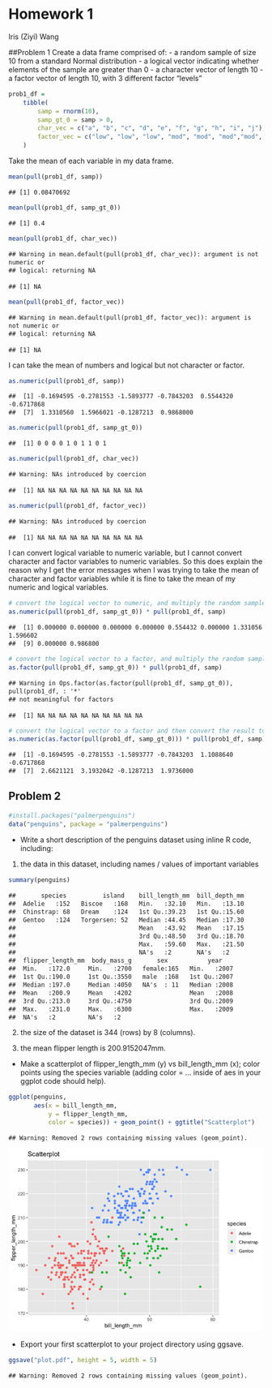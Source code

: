 Homework 1
================
Iris (Ziyi) Wang

\#\#Problem 1 Create a data frame comprised of: - a random sample of
size 10 from a standard Normal distribution - a logical vector
indicating whether elements of the sample are greater than 0 - a
character vector of length 10 - a factor vector of length 10, with 3
different factor “levels”

``` r
prob1_df =
    tibble(
        samp = rnorm(10),
        samp_gt_0 = samp > 0,
        char_vec = c("a", "b", "c", "d", "e", "f", "g", "h", "i", "j"),
        factor_vec = c("low", "low", "low", "mod", "mod", "mod","mod", "high", "high", "high")
    )
```

Take the mean of each variable in my data frame.

``` r
mean(pull(prob1_df, samp))
```

    ## [1] 0.08470692

``` r
mean(pull(prob1_df, samp_gt_0))
```

    ## [1] 0.4

``` r
mean(pull(prob1_df, char_vec))
```

    ## Warning in mean.default(pull(prob1_df, char_vec)): argument is not numeric or
    ## logical: returning NA

    ## [1] NA

``` r
mean(pull(prob1_df, factor_vec))
```

    ## Warning in mean.default(pull(prob1_df, factor_vec)): argument is not numeric or
    ## logical: returning NA

    ## [1] NA

I can take the mean of numbers and logical but not character or factor.

``` r
as.numeric(pull(prob1_df, samp))
```

    ##  [1] -0.1694595 -0.2781553 -1.5893777 -0.7843203  0.5544320 -0.6717868
    ##  [7]  1.3310560  1.5966021 -0.1287213  0.9868000

``` r
as.numeric(pull(prob1_df, samp_gt_0))
```

    ##  [1] 0 0 0 0 1 0 1 1 0 1

``` r
as.numeric(pull(prob1_df, char_vec))
```

    ## Warning: NAs introduced by coercion

    ##  [1] NA NA NA NA NA NA NA NA NA NA

``` r
as.numeric(pull(prob1_df, factor_vec))
```

    ## Warning: NAs introduced by coercion

    ##  [1] NA NA NA NA NA NA NA NA NA NA

I can convert logical variable to numeric variable, but I cannot convert
character and factor variables to numeric variables. So this does
explain the reason why I get the error messages when I was trying to
take the mean of character and factor variables while it is fine to take
the mean of my numeric and logical variables.

``` r
# convert the logical vector to numeric, and multiply the random sample by the result
as.numeric(pull(prob1_df, samp_gt_0)) * pull(prob1_df, samp)
```

    ##  [1] 0.000000 0.000000 0.000000 0.000000 0.554432 0.000000 1.331056 1.596602
    ##  [9] 0.000000 0.986800

``` r
# convert the logical vector to a factor, and multiply the random sample by the result
as.factor(pull(prob1_df, samp_gt_0)) * pull(prob1_df, samp)
```

    ## Warning in Ops.factor(as.factor(pull(prob1_df, samp_gt_0)), pull(prob1_df, : '*'
    ## not meaningful for factors

    ##  [1] NA NA NA NA NA NA NA NA NA NA

``` r
# convert the logical vector to a factor and then convert the result to numeric, and multiply the random sample by the result
as.numeric(as.factor(pull(prob1_df, samp_gt_0))) * pull(prob1_df, samp)
```

    ##  [1] -0.1694595 -0.2781553 -1.5893777 -0.7843203  1.1088640 -0.6717868
    ##  [7]  2.6621121  3.1932042 -0.1287213  1.9736000

## Problem 2

``` r
#install.packages("palmerpenguins")
data("penguins", package = "palmerpenguins")
```

  - Write a short description of the penguins dataset using inline R
    code, including:

<!-- end list -->

1.  the data in this dataset, including names / values of important
    variables

<!-- end list -->

``` r
summary(penguins)
```

    ##       species          island    bill_length_mm  bill_depth_mm  
    ##  Adelie   :152   Biscoe   :168   Min.   :32.10   Min.   :13.10  
    ##  Chinstrap: 68   Dream    :124   1st Qu.:39.23   1st Qu.:15.60  
    ##  Gentoo   :124   Torgersen: 52   Median :44.45   Median :17.30  
    ##                                  Mean   :43.92   Mean   :17.15  
    ##                                  3rd Qu.:48.50   3rd Qu.:18.70  
    ##                                  Max.   :59.60   Max.   :21.50  
    ##                                  NA's   :2       NA's   :2      
    ##  flipper_length_mm  body_mass_g       sex           year     
    ##  Min.   :172.0     Min.   :2700   female:165   Min.   :2007  
    ##  1st Qu.:190.0     1st Qu.:3550   male  :168   1st Qu.:2007  
    ##  Median :197.0     Median :4050   NA's  : 11   Median :2008  
    ##  Mean   :200.9     Mean   :4202                Mean   :2008  
    ##  3rd Qu.:213.0     3rd Qu.:4750                3rd Qu.:2009  
    ##  Max.   :231.0     Max.   :6300                Max.   :2009  
    ##  NA's   :2         NA's   :2

2.  the size of the dataset is 344 (rows) by 8 (columns).

3.  the mean flipper length is 200.9152047mm.

<!-- end list -->

  - Make a scatterplot of flipper\_length\_mm (y) vs bill\_length\_mm
    (x); color points using the species variable (adding color = …
    inside of aes in your ggplot code should help).

<!-- end list -->

``` r
ggplot(penguins, 
       aes(x = bill_length_mm, 
           y = flipper_length_mm, 
           color = species)) + geom_point() + ggtitle("Scatterplot")
```

    ## Warning: Removed 2 rows containing missing values (geom_point).

![](p8105_hw1_zw2716_files/figure-gfm/unnamed-chunk-4-1.png)<!-- -->

  - Export your first scatterplot to your project directory using
    ggsave.

<!-- end list -->

``` r
ggsave("plot.pdf", height = 5, width = 5)
```

    ## Warning: Removed 2 rows containing missing values (geom_point).
